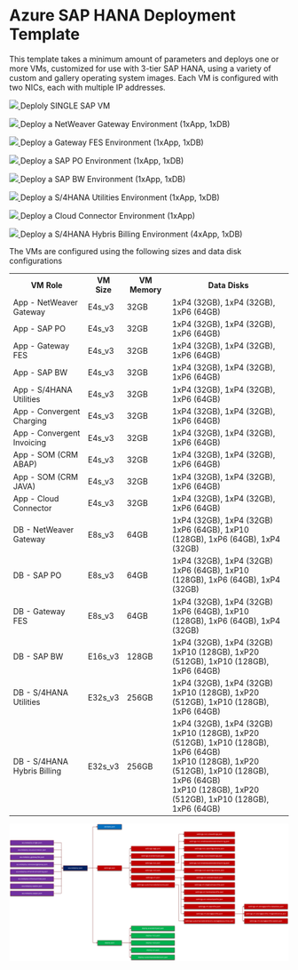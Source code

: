 <h1>Azure SAP HANA Deployment Template</h1>
<p>This template takes a minimum amount of parameters and deploys one or more VMs, customized for use with 3-tier SAP HANA, using a variety of custom and gallery operating system images. Each VM is configured with two NICs, each with multiple IP addresses.</p>
<p><a href="https://portal.azure.com/#create/Microsoft.Template/uri/https%3A%2F%2Fraw.githubusercontent.com%2Fsimonhutson%2FAzure-SAP-HANA-Deployment-Templates%2Fmaster%2Fazuredeploy.single.json" target="_blank">
    <img src="http://azuredeploy.net/deploybutton.png" />
</a>
Deploly SINGLE SAP VM</p>
<p><a href="https://portal.azure.com/#create/Microsoft.Template/uri/https%3A%2F%2Fraw.githubusercontent.com%2Fsimonhutson%2FAzure-SAP-HANA-Deployment-Templates%2Fmaster%2Fazuredeploy.netweavergateway.json" target="_blank">
    <img src="http://azuredeploy.net/deploybutton.png" />
</a>
Deploy a NetWeaver Gateway Environment (1xApp, 1xDB)</p>
<p><a href="https://portal.azure.com/#create/Microsoft.Template/uri/https%3A%2F%2Fraw.githubusercontent.com%2Fsimonhutson%2FAzure-SAP-HANA-Deployment-Templates%2Fmaster%2Fazuredeploy.gatewayfes.json" target="_blank">
    <img src="http://azuredeploy.net/deploybutton.png" />
</a>
Deploy a Gateway FES Environment (1xApp, 1xDB)</p>
<p><a href="https://portal.azure.com/#create/Microsoft.Template/uri/https%3A%2F%2Fraw.githubusercontent.com%2Fsimonhutson%2FAzure-SAP-HANA-Deployment-Templates%2Fmaster%2Fazuredeploy.sappo.json" target="_blank">
    <img src="http://azuredeploy.net/deploybutton.png" />
</a>
Deploy a SAP PO Environment (1xApp, 1xDB)</p>
<p><a href="https://portal.azure.com/#create/Microsoft.Template/uri/https%3A%2F%2Fraw.githubusercontent.com%2Fsimonhutson%2FAzure-SAP-HANA-Deployment-Templates%2Fmaster%2Fazuredeploy.sapbw.json" target="_blank">
    <img src="http://azuredeploy.net/deploybutton.png" />
</a>
Deploy a SAP BW Environment (1xApp, 1xDB)</p>
<p><a href="https://portal.azure.com/#create/Microsoft.Template/uri/https%3A%2F%2Fraw.githubusercontent.com%2Fsimonhutson%2FAzure-SAP-HANA-Deployment-Templates%2Fmaster%2Fazuredeploy.s4hanautilities.json" target="_blank">
    <img src="http://azuredeploy.net/deploybutton.png" />
</a>
Deploy a S/4HANA Utilities Environment (1xApp, 1xDB)</p>
<p><a href="https://portal.azure.com/#create/Microsoft.Template/uri/https%3A%2F%2Fraw.githubusercontent.com%2Fsimonhutson%2FAzure-SAP-HANA-Deployment-Templates%2Fmaster%2Fazuredeploy.cloudconnector.json" target="_blank">
    <img src="http://azuredeploy.net/deploybutton.png" />
</a>
Deploy a Cloud Connector Environment (1xApp)</p>
<p><a href="https://portal.azure.com/#create/Microsoft.Template/uri/https%3A%2F%2Fraw.githubusercontent.com%2Fsimonhutson%2FAzure-SAP-HANA-Deployment-Templates%2Fmaster%2Fazuredeploy.s4hanahybrisbilling.json" target="_blank">
    <img src="http://azuredeploy.net/deploybutton.png" />
</a>
Deploy a S/4HANA Hybris Billing Environment (4xApp, 1xDB)</p>
</p>
<p>The VMs are configured using the following sizes and data disk configurations</p>
<table>
	<tr>
		<th>VM Role</th>
		<th>VM Size</th>
		<th>VM Memory</th>
		<th>Data Disks</th>
	</tr>
	<tr>
		<td>App - NetWeaver Gateway</td>
		<td>E4s_v3</td>
		<td>32GB</td>
		<td>1xP4 (32GB), 1xP4 (32GB), 1xP6 (64GB)</td>
	</tr>
	<tr>
		<td>App - SAP PO</td>
		<td>E4s_v3</td>
		<td>32GB</td>
		<td>1xP4 (32GB), 1xP4 (32GB), 1xP6 (64GB)</td>
	</tr>
	<tr>
		<td>App - Gateway FES</td>
		<td>E4s_v3</td>
		<td>32GB</td>
		<td>1xP4 (32GB), 1xP4 (32GB), 1xP6 (64GB)</td>
	</tr>
	<tr>
		<td>App - SAP BW</td>
		<td>E4s_v3</td>
		<td>32GB</td>
		<td>1xP4 (32GB), 1xP4 (32GB), 1xP6 (64GB)</td>
	</tr>
	<tr>
		<td>App - S/4HANA Utilities</td>
		<td>E4s_v3</td>
		<td>32GB</td>
		<td>1xP4 (32GB), 1xP4 (32GB), 1xP6 (64GB)</td>
	</tr>
	<tr>
		<td>App - Convergent Charging</td>
		<td>E4s_v3</td>
		<td>32GB</td>
		<td>1xP4 (32GB), 1xP4 (32GB), 1xP6 (64GB)</td>
	</tr>
	<tr>
		<td>App - Convergent Invoicing</td>
		<td>E4s_v3</td>
		<td>32GB</td>
		<td>1xP4 (32GB), 1xP4 (32GB), 1xP6 (64GB)</td>
	</tr>
	<tr>
		<td>App - SOM (CRM ABAP)</td>
		<td>E4s_v3</td>
		<td>32GB</td>
		<td>1xP4 (32GB), 1xP4 (32GB), 1xP6 (64GB)</td>
	</tr>
	<tr>
		<td>App - SOM (CRM JAVA)</td>
		<td>E4s_v3</td>
		<td>32GB</td>
		<td>1xP4 (32GB), 1xP4 (32GB), 1xP6 (64GB)</td>
	</tr>
	<tr>
		<td>App - Cloud Connector</td>
		<td>E4s_v3</td>
		<td>32GB</td>
		<td>1xP4 (32GB), 1xP4 (32GB), 1xP6 (64GB)</td>
	</tr>
	<tr>
		<td>DB - NetWeaver Gateway</td>
		<td>E8s_v3</td>
		<td>64GB</td>
		<td>1xP4 (32GB), 1xP4 (32GB)<br>1xP6 (64GB), 1xP10 (128GB), 1xP6 (64GB), 1xP4 (32GB)</td>
	</tr>
	<tr>
		<td>DB - SAP PO</td>
		<td>E8s_v3</td>
		<td>64GB</td>
		<td>1xP4 (32GB), 1xP4 (32GB)<br>1xP6 (64GB), 1xP10 (128GB), 1xP6 (64GB), 1xP4 (32GB)</td>
	</tr>
	<tr>
		<td>DB - Gateway FES</td>
		<td>E8s_v3</td>
		<td>64GB</td>
		<td>1xP4 (32GB), 1xP4 (32GB)<br>1xP6 (64GB), 1xP10 (128GB), 1xP6 (64GB), 1xP4 (32GB)</td>
	</tr>
	<tr>
		<td>DB - SAP BW</td>
		<td>E16s_v3</td>
		<td>128GB</td>
		<td>1xP4 (32GB), 1xP4 (32GB)<br>1xP10 (128GB), 1xP20 (512GB), 1xP10 (128GB), 1xP6 (64GB)</td>
	</tr>
	<tr>
		<td>DB - S/4HANA Utilities</td>
		<td>E32s_v3</td>
		<td>256GB</td>
		<td>1xP4 (32GB), 1xP4 (32GB)<br>1xP10 (128GB), 1xP20 (512GB), 1xP10 (128GB), 1xP6 (64GB)</td>
	</tr>
	<tr>
		<td>DB - S/4HANA Hybris Billing</td>
		<td>E32s_v3</td>
		<td>256GB</td>
		<td>1xP4 (32GB), 1xP4 (32GB)<br>1xP10 (128GB), 1xP20 (512GB), 1xP10 (128GB), 1xP6 (64GB)<br>1xP10 (128GB), 1xP20 (512GB), 1xP10 (128GB), 1xP6 (64GB)<br>1xP10 (128GB), 1xP20 (512GB), 1xP10 (128GB), 1xP6 (64GB)</td>
	</tr>
</table>
<p><img src="templatedesign.png" /></p>
